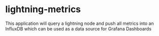 # lightning-metrics
This application will query a lightning node and push all metrics into an InfluxDB which can be used as a data source for Grafana Dashboards
